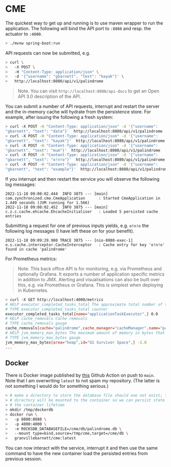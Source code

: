 # CME

The quickest way to get up and running is to use maven wrapper to run the
application. The following will bind the API port to `:8080` and resp. the
actuator to `:4000`.

```bash
> ./mvnw spring-boot:run
```

API requests can now be submitted, e.g.

```bash
> curl \
>   -X POST \
>   -H "Content-Type: application/json" \
>   -d '{"username": "gbarnett", "text": "kayak"}' \ 
>   http://localhost:8080/api/v1/palindrome
```

> Note. You can visit `http://localhost:8080/api-docs` to get an Open API 3.0
> description of the API.

You can submit a number of API requests, interrupt and restart the server
and the in-memory cache will hydrate from the persistence store. For example,
after issuing the following a fresh system:

```bash
> curl -X POST -H "Content-Type: application/json" -d '{"username": 
"gbarnett", "text": "data"}'  http://localhost:8080/api/v1/palindrome
> curl -X POST -H "Content-Type: application/json" -d '{"username": 
"gbarnett", "text": "kayak"}'  http://localhost:8080/api/v1/palindrome
> curl -X POST -H "Content-Type: application/json" -d '{"username": 
"gbarnett", "text": "mum"}'  http://localhost:8080/api/v1/palindrome
> curl -X POST -H "Content-Type: application/json" -d '{"username": 
"gbarnett", "text": "o!n!o"}'  http://localhost:8080/api/v1/palindrome
> curl -X POST -H "Content-Type: application/json" -d '{"username": 
"gbarnett", "text": "example"}'  http://localhost:8080/api/v1/palindrome
```

If you interrupt and then restart the service you will observe the following
log messages:

```
2022-11-18 09:08:02.444  INFO 3875 --- [main] com.zynchronized.cme.CmeApplication      : Started CmeApplication in 1.449 seconds (JVM running for 1.566)
2022-11-18 09:08:02.452  INFO 3875 --- [main] c.z.c.cache.ehcache.EhcacheInitialiser   : Loaded 5 persisted cache entries
```

Submitting a request for one of previous inputs yields, e.g. `o!n!o` the
following log messages (I have left these on for your benefit).

```
2022-11-18 09:09:29.980 TRACE 3875 --- [nio-8080-exec-1] o.s.cache.interceptor.CacheInterceptor   : Cache entry for key 'o!n!o' found in cache 'palindrome'
```

For Prometheus metrics:

> Note. This back office API is for monitoring, e.g. via Prometheus and
> optionally Grafana. It exports a number of application specific metrics in
> addition to JMX. Alerting and visualisations can also be built over this,
> e.g. via Prometheus or Grafana. This is simplest when deploying in
> Kubernetes.

```bash
> curl -X GET http://localhost:4000/metrics
# HELP executor_completed_tasks_total The approximate total number of tasks that have completed execution
# TYPE executor_completed_tasks_total counter
executor_completed_tasks_total{name="applicationTaskExecutor",} 0.0
# HELP cache_removals Cache removals
# TYPE cache_removals gauge
cache_removals{cache="palindrome",cache_manager="cacheManager",name="palindrome",} 0.0
# HELP jvm_memory_max_bytes The maximum amount of memory in bytes that can be used for memory management
# TYPE jvm_memory_max_bytes gauge
jvm_memory_max_bytes{area="heap",id="G1 Survivor Space",} -1.0
...
```

## Docker

There is Docker image published by [this](https://github.com/g15ecb/cme/actions)
Github Action on push to `main`. Note that I am overwriting `latest` to not spam
my repository. (The latter is not something I would do for something serious.)

```bash
> # make a directory to store the database file should one not exist; this
> # directory will be mounted to the container so we can persist state beyond
> # the container lifetime
> mkdir /tmp/dockerdb
> docker run \
>   -p 8080:8080 \
>   -p 4000:4000 \
>   -e ROCKSDB_DATABASEFILE=/cme/db/palindrome.db \
>   --mount type=bind,source=/tmp/cme,target=/cme/db \
>   granvillebarnett/cme:latest
```

You can now interact with the service, interrupt it and then use the same
command to have the new container load the persisted entries from previous
session.